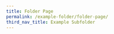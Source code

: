 ```yaml
---
title: Folder Page
permalink: /example-folder/folder-page/
third_nav_title: Example Subfolder
---
```

